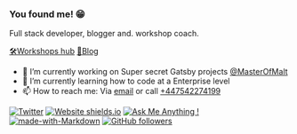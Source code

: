 ### You found me! 😁

Full stack developer, blogger and. workshop coach.

[🛠Workshops hub](https://workshops.tommisson.uk)
[📃Blog](https://blog.tommisson.uk)

- 🔭 I’m currently working on Super secret Gatsby projects [@MasterOfMalt](https://twitter.com/MasterOfMalt?ref_src=twsrc%5Egoogle%7Ctwcamp%5Eserp%7Ctwgr%5Eauthor)
- 🌱 I’m currently learning how to code at a Enterprise level
- 📫 How to reach me: Via [email](mailto:hi@tommisson.uk) or call [+447542274199](tel:+447542274199)

[![Twitter](https://img.shields.io/twitter/url/https/twitter.com/cloudposse.svg?style=social&label=Twitter)](https://twitter.com/thomas_misson)
[![Website shields.io](https://img.shields.io/website-up-down-green-red/http/shields.io.svg)](https://tommisson.uk)
[![Ask Me Anything !](https://img.shields.io/badge/Ask%20me-anything-1abc9c.svg)](https://github.com/tomMisson/tomMisson/issues)
[![made-with-Markdown](https://img.shields.io/badge/Made%20with-Markdown-1f425f.svg)](https://blog.tommisson.uk)
[![GitHub followers](https://img.shields.io/github/followers/tomMisson.svg?style=social&label=Follow&maxAge=2592000)](https://github.com/tomMisson?tab=followers)


